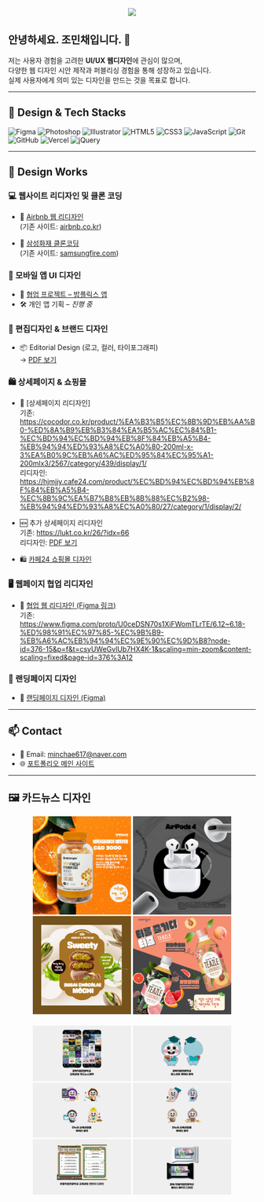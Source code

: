 <div align="center">
  <img src="https://capsule-render.vercel.app/api?type=waving&color=0:fe81ad,100:ffcb3d&height=180&text=Portfolio&animation=scaleIn&fontColor=000000&fontSize=50" />
</div>

## 안녕하세요. 조민채입니다. 👋

저는 사용자 경험을 고려한 **UI/UX 웹디자인**에 관심이 많으며,  
다양한 웹 디자인 시안 제작과 퍼블리싱 경험을 통해 성장하고 있습니다.  
실제 사용자에게 의미 있는 디자인을 만드는 것을 목표로 합니다.

---

## 🎨 Design & Tech Stacks

![Figma](https://img.shields.io/badge/Figma-F24E1E?style=flat-square&logo=Figma&logoColor=white)
![Photoshop](https://img.shields.io/badge/Photoshop-31A8FF?style=flat-square&logo=Adobe%20Photoshop&logoColor=white)
![Illustrator](https://img.shields.io/badge/Illustrator-FF9A00?style=flat-square&logo=Adobe%20Illustrator&logoColor=white)
![HTML5](https://img.shields.io/badge/HTML5-E34F26?style=flat-square&logo=HTML5&logoColor=white)
![CSS3](https://img.shields.io/badge/CSS3-1572B6?style=flat-square&logo=CSS3&logoColor=white)
![JavaScript](https://img.shields.io/badge/JavaScript-F7DF1E?style=flat-square&logo=javascript&logoColor=black)
![Git](https://img.shields.io/badge/Git-F05032?style=flat-square&logo=Git&logoColor=white)
![GitHub](https://img.shields.io/badge/GitHub-181717?style=flat-square&logo=Github&logoColor=white)
![Vercel](https://img.shields.io/badge/Vercel-000000?style=flat-square&logo=Vercel&logoColor=white)
![jQuery](https://img.shields.io/badge/jQuery-0769AD?style=flat-square&logo=jQuery&logoColor=white)

---

## 📁 Design Works

### 💻 웹사이트 리디자인 및 클론 코딩

- 🔄 [Airbnb 웹 리디자인](https://jominchae.github.io/Airbnb_work/)  
  (기존 사이트: [airbnb.co.kr](https://www.airbnb.co.kr/))

- 🧪 [삼성화재 클론코딩](https://jominchae.github.io/samsungfire-clone/)  
  (기존 사이트: [samsungfire.com](https://www.samsungfire.com/))

### 📱 모바일 앱 UI 디자인

- 🤝 [협업 프로젝트 – 밥플릭스 앱](https://www.figma.com/proto/OGH2s8j1Rt2pdNOfSVF1FO/4%EC%A1%B0-%EB%B0%A5%ED%94%8C%EB%A6%AD%EC%8A%A4-%EC%95%B1%EB%94%94%EC%9E%90%EC%9D%B8?page-id=163%3A1441&node-id=458-1320&p=f&viewport=-240%2C375%2C0.12&t=vq76r8RJNiyOSDld-1&scaling=min-zoom&content-scaling=fixed)  
- 🛠️ 개인 앱 기획 – _진행 중_

### 🎨 편집디자인 & 브랜드 디자인

- 📦 Editorial Design (로고, 컬러, 타이포그래피)  
  → [PDF 보기](https://github.com/jominchae/portfolio_work/blob/main/images/editorial-design.pdf?raw=true)

### 🛍️ 상세페이지 & 쇼핑몰

- 🛒 [상세페이지 리디자인]  
  기존: https://cocodor.co.kr/product/%EA%B3%B5%EC%8B%9D%EB%AA%B0-%ED%8A%B9%EB%B3%84%EA%B5%AC%EC%84%B1-%EC%BD%94%EC%BD%94%EB%8F%84%EB%A5%B4-%EB%94%94%ED%93%A8%EC%A0%80-200ml-x-3%EA%B0%9C%EB%A6%AC%ED%95%84%EC%95%A1-200mlx3/2567/category/439/display/1/  
  리디자인: https://hjmjjy.cafe24.com/product/%EC%BD%94%EC%BD%94%EB%8F%84%EB%A5%B4-%EC%8B%9C%EA%B7%B8%EB%8B%88%EC%B2%98-%EB%94%94%ED%93%A8%EC%A0%80/27/category/1/display/2/

- 🆕 추가 상세페이지 리디자인  
  기존: https://lukt.co.kr/26/?idx=66  
  리디자인: [PDF 보기](https://github.com/jominchae/portfolio_work/blob/main/images/re-design-lukt-detail.pdf?raw=true)

- 🛍️ [카페24 쇼핑몰 디자인](https://hjmjjy.cafe24.com/)

### 🖥️ 웹페이지 협업 리디자인

- 🤝 [협업 웹 리디자인 (Figma 링크)](http://m.hueree.com/index.php)  
  기존: https://www.figma.com/proto/U0ceDSN70s1XiFWomTLrTE/6.12~6.18-%ED%98%91%EC%97%85-%EC%9B%B9-%EB%A6%AC%EB%94%94%EC%9E%90%EC%9D%B8?node-id=376-15&p=f&t=csyUWeGvlUb7HX4K-1&scaling=min-zoom&content-scaling=fixed&page-id=376%3A12

### 🚀 랜딩페이지 디자인

- 🔗 [랜딩페이지 디자인 (Figma)](https://www.figma.com/proto/ckdq6fMQEWG2GkqkE4n7Xz/%EB%9E%9C%EB%94%A9%ED%8E%98%EC%9D%B4%EC%A7%80?page-id=0%3A1&node-id=2-56&viewport=634%2C864%2C0.05&t=6kk9lFUoTKI4QDqR-1&scaling=min-zoom&content-scaling=fixed)

---

## 📫 Contact

- 📧 Email: [minchae617@naver.com](mailto:minchae617@naver.com)  
- 🌐 [포트폴리오 메인 사이트](https://portfolio-work-nine.vercel.app/)

---

## 🖼 카드뉴스 디자인

<div align="center">
  <img src="https://github.com/jominchae/portfolio_work/blob/main/images/cardnews1.jpg?raw=true" width="200" />
  <img src="https://github.com/jominchae/portfolio_work/blob/main/images/cardnews2.jpg?raw=true" width="200" />
  <img src="https://github.com/jominchae/portfolio_work/blob/main/images/cardnews3.jpg?raw=true" width="200" />
  <img src="https://github.com/jominchae/portfolio_work/blob/main/images/cardnews4.jpg?raw=true" width="200" />
</div>

<div align="center" style="margin-top:20px;">
  <img src="https://github.com/jominchae/portfolio_work/blob/main/images/card1.jpg?raw=true" width="200" />
  <img src="https://github.com/jominchae/portfolio_work/blob/main/images/card2.jpg?raw=true" width="200" />
  <img src="https://github.com/jominchae/portfolio_work/blob/main/images/card3.jpg?raw=true" width="200" />
  <img src="https://github.com/jominchae/portfolio_work/blob/main/images/card4.jpg?raw=true" width="200" />
  <img src="https://github.com/jominchae/portfolio_work/blob/main/images/card5.jpg?raw=true" width="200" />
  <img src="https://github.com/jominchae/portfolio_work/blob/main/images/card6.jpg?raw=true" width="200" />
</div>
